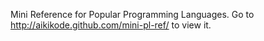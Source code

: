 Mini Reference for Popular Programming Languages.
Go to http://aikikode.github.com/mini-pl-ref/ to view it.
